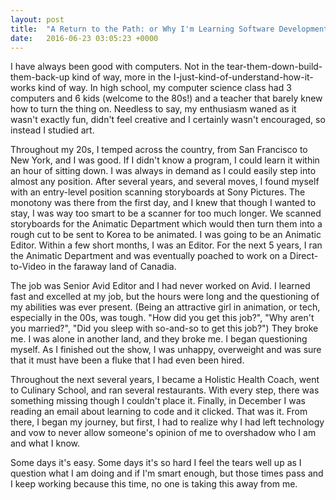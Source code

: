 ```yaml
---
layout: post
title:  "A Return to the Path: or Why I'm Learning Software Development"
date:   2016-06-23 03:05:23 +0000
---
```



I have always been good with computers. Not in the tear-them-down-build-them-back-up kind of way, more in the I-just-kind-of-understand-how-it-works kind of way. In high school, my computer science class had 3 computers and 6 kids (welcome to the 80s!) and a teacher that barely knew how to turn the thing on.  Needless to say, my enthusiasm waned as it wasn't exactly fun, didn't feel creative and I certainly wasn't encouraged, so instead I studied art.  

Throughout my 20s, I temped across the country, from San Francisco to New York, and I was good. If I didn't know a program, I could learn it within an hour of sitting down. I was always in demand as I could easily step into almost any position. After several years, and several moves, I found myself with an entry-level position scanning storyboards at Sony Pictures. The monotony was there from the first day, and I knew that though I wanted to stay, I was way too smart to be a scanner for too much longer. We scanned storyboards for the Animatic Department which would then turn them into a rough cut to be sent to Korea to be animated. I was going to be an Animatic Editor. Within a few short months, I was an Editor. For the next 5 years, I ran the Animatic Department and was eventually poached to work on a Direct-to-Video in the faraway land of Canadia.  

The job was Senior Avid Editor and I had never worked on Avid. I learned fast and excelled at my job, but the hours were long and the questioning of my abilities was ever present. (Being an attractive girl in animation, or tech, especially in the 00s, was tough. "How did you get this job?", "Why aren't you married?", "Did you sleep with so-and-so to get this job?") They broke me. I was alone in another land, and they broke me. I began questioning myself. As I finished out the show, I was unhappy, overweight and was sure that it must have been a fluke that I had even been hired.

Throughout the next several years, I became a Holistic Health Coach, went to Culinary School, and ran several restaurants. With every step, there was something missing though I couldn't place it. Finally, in December I was reading an email about learning to code and it clicked. That was it. From there, I began my journey, but first, I had to realize why I had left technology and vow to never allow someone's opinion of me to overshadow who I am and what I know.

Some days it's easy. Some days it's so hard I feel the tears well up as I question what I am doing and if I'm smart enough, but those times pass and I keep working because this time, no one is taking this away from me.
